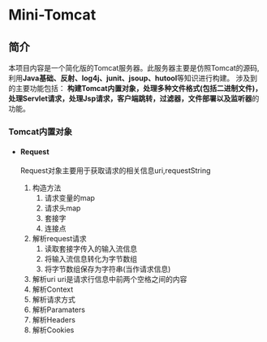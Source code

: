 # Mini-Tomcat
## 简介
本项目内容是一个简化版的Tomcat服务器。此服务器主要是仿照Tomcat的源码,利用**Java基础、反射、log4j、junit、jsoup、hutool**等知识进行构建。
涉及到的主要功能包括：
    **构建Tomcat内置对象，处理多种文件格式(包括二进制文件)，处理Servlet请求，处理Jsp请求，客户端跳转，过滤器，文件部署以及监听器**的功能。

### Tomcat内置对象
   - #### Request
   
      Request对象主要用于获取请求的相关信息uri,requestString
      1. 构造方法
           1. 请求变量的map
           2. 请求头map
           3. 套接字
           4. 连接点
       2. 解析request请求
           1. 读取套接字传入的输入流信息
           2. 将输入流信息转化为字节数组
           3. 将字节数组保存为字符串(当作请求信息)
       3. 解析uri
           uri是请求行信息中前两个空格之间的内容
       4. 解析Context
       5. 解析请求方式
       6. 解析Paramaters
       7. 解析Headers
       8. 解析Cookies
   
